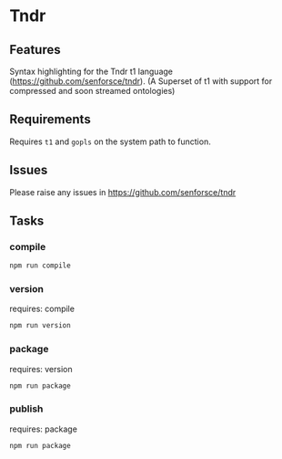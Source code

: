# Tndr

## Features

Syntax highlighting for the Tndr t1 language (https://github.com/senforsce/tndr).
(A Superset of t1 with support for compressed and soon streamed ontologies)

## Requirements

Requires `t1` and `gopls` on the system path to function.

## Issues

Please raise any issues in https://github.com/senforsce/tndr

## Tasks

### compile

```sh
npm run compile
```

### version

requires: compile

```sh
npm run version
```

### package

requires: version

```sh
npm run package
```

### publish

requires: package

```sh
npm run package
```

